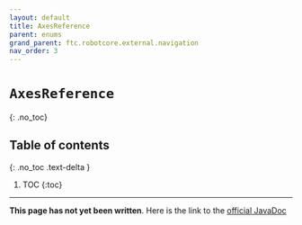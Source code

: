 ```yaml
---
layout: default
title: AxesReference
parent: enums
grand_parent: ftc.robotcore.external.navigation
nav_order: 3
---
```

# `AxesReference`
{: .no_toc}

## Table of contents
{: .no_toc .text-delta }

1. TOC
{:toc}
---
**This page has not yet been written**. Here is the link to the [official JavaDoc](https://ftctechnh.github.io/ftc_app/doc/javadoc/org/firstinspires/ftc/robotcore/external/navigation/AxesReference.html)
        